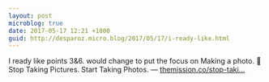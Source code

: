 ```yaml
---
layout: post
microblog: true
date: 2017-05-17 12:21 +1000
guid: http://desparoz.micro.blog/2017/05/17/i-ready-like.html
---
```

I ready like points 3&6. would change to put the focus on Making a photo. 🔗 Stop Taking Pictures. Start Taking Photos. — [themission.co/stop-taki...](https://themission.co/stop-taking-pictures-start-taking-photos-9039ca99e1d6?source=ifttt--------------2&gi=7d90ecc6db6e)
